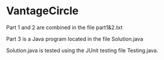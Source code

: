 # VantageCircle

Part 1 and 2 are combined in the file part1&2.txt

Part 3 is a Java program located in the file Solution.java

Solution.java is tested using the JUnit testing file Testing.java.
